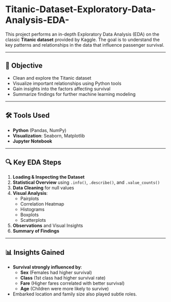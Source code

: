 # Titanic-Dataset-Exploratory-Data-Analysis-EDA-

This project performs an in-depth Exploratory Data Analysis (EDA) on the classic **Titanic dataset** provided by Kaggle. The goal is to understand the key patterns and relationships in the data that influence passenger survival.

---

## 📌 Objective

- Clean and explore the Titanic dataset
- Visualize important relationships using Python tools
- Gain insights into the factors affecting survival
- Summarize findings for further machine learning modeling

---

## 🛠️ Tools Used

- **Python** (Pandas, NumPy)
- **Visualization**: Seaborn, Matplotlib
- **Jupyter Notebook**

---

## 🔍 Key EDA Steps

1. **Loading & Inspecting the Dataset**
2. **Statistical Overview** using `.info()`, `.describe()`, and `.value_counts()`
3. **Data Cleaning** for null values
4. **Visual Analysis**:
    - Pairplots
    - Correlation Heatmap
    - Histograms
    - Boxplots
    - Scatterplots
5. **Observations** and Visual Insights
6. **Summary of Findings**

---

## 📊 Insights Gained

- **Survival strongly influenced by**:
  - **Sex** (Females had higher survival)
  - **Class** (1st class had higher survival rate)
  - **Fare** (Higher fares correlated with better survival)
  - **Age** (Children were more likely to survive)
- Embarked location and family size also played subtle roles.
